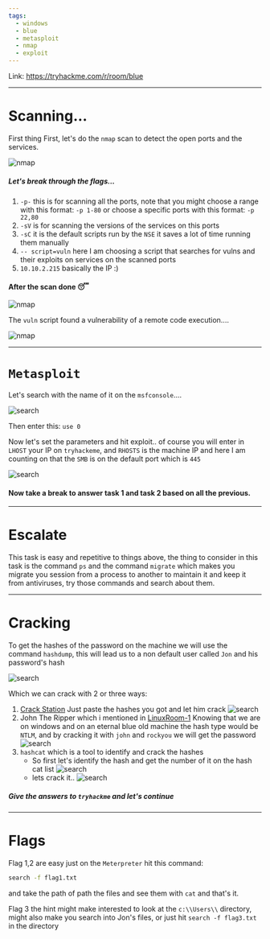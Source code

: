 ```yaml
---
tags:
  - windows
  - blue
  - metasploit
  - nmap
  - exploit
---
```

Link: https://tryhackme.com/r/room/blue

---

# Scanning...

First thing First, let's do the `nmap` scan to detect the open ports and the services.

![nmap](../../photos/blue/nmap1.png)

##### Let's break through the flags...

1. `-p-`  this is for scanning all the ports, note that you might choose a range with this format: `-p 1-80` or choose a specific ports with this format: `-p 22,80`
2. `-sV` is for scanning the versions of the services on this ports
3. `-sC` it is the default scripts run by the `NSE` it saves a lot of time running them manually
4. `-- script=vuln` here I am choosing a script that searches for vulns and their exploits on services on the scanned ports
5. `10.10.2.215` basically the IP :)

#### After the scan done 😴

![nmap](../../photos/blue/2000.gif)

The `vuln` script found a vulnerability of a remote code execution....

![nmap](../../photos/blue/vuln.png)

---

# `Metasploit`

Let's search with the name of it on the `msfconsole`....

![search](../../photos/blue/search.png)

Then enter this: `use 0`

Now let's set the parameters and hit exploit..
of course you will enter in `LHOST` your IP on `tryhackeme`, and `RHOSTS` is the machine IP and here I am counting on that the `SMB` is on the default port which is `445`

![search](../../photos/blue/exploit.png)

#### Now take a break to answer task 1 and task 2 based on all the previous.

---

# Escalate

This task is easy and repetitive to things above, the thing to consider in this task is the command `ps` and the command `migrate` which makes you migrate you session from a process to another to maintain it and keep it from antiviruses, try those commands and search about them.

---
# Cracking

To get the hashes of the password on the machine we will use the command `hashdump`, this will lead us to a non default user called `Jon` and his password's hash

![search](../../photos/blue/hash.png)

Which we can crack with 2 or three ways:
1. [Crack Station](https://crackstation.net/)
   Just paste the hashes you got and let him crack
   ![search](../../photos/blue/crks.png)
2. John The Ripper which i mentioned in [LinuxRoom-1](LinuxRoom-1.md)
   Knowing that we are on windows and on an eternal blue old machine the hash type would be `NTLM`, and by cracking it with `john` and `rockyou` we will get the password
   ![search](../../photos/blue/john.png)
3. `hashcat` which is a tool to identify and crack the hashes
	- So first let's identify the hash and get the number of it on the hash cat list
	     ![search](../../photos/blue/cati.png)
	 - lets crack it..
		   ![search](../../photos/blue/catc.png)

##### Give the answers to `tryhackme` and let's continue

---

# Flags

Flag 1,2 are easy just on the `Meterpreter` hit this command:
```bash
search -f flag1.txt
```

and take the path of path the files and see them with `cat` and that's it.

Flag 3 the hint might make interested to look at the `c:\\Users\\` directory, might also make you search into Jon's files, or just hit `search -f flag3.txt` in the directory 